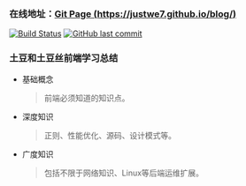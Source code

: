 ### 在线地址：[Git Page (https://justwe7.github.io/blog/)](https://justwe7.github.io/blog/)
[![Build Status](https://travis-ci.com/justwe7/blog.svg?branch=master)](https://travis-ci.com/justwe7/blog)  [![GitHub last commit](https://img.shields.io/github/last-commit/justwe7/blog.svg?style=flat-square)](https://github.com/justwe7/blog/commits/master)

### 土豆和土豆丝前端学习总结

- 基础概念
  > 前端必须知道的知识点。

- 深度知识
  > 正则、性能优化、源码、设计模式等。

- 广度知识
  > 包括不限于网络知识、Linux等后端运维扩展。
